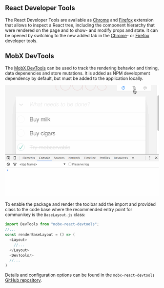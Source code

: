 ## React Developer Tools
The React Developer Tools are available as [Chrome](https://chrome.google.com/webstore/detail/react-developer-tools/fmkadmapgofadopljbjfkapdkoienihi) and [Firefox](https://addons.mozilla.org/de/firefox/addon/react-devtools) extension that allows to inspect a React tree, including the component hierarchy that were rendered on the page and to show- and modify props and state. It can be opened by switching to the new added tab in the [Chrome](https://developer.chrome.com/devtools)- or [Firefox](https://developer.mozilla.org/en-US/docs/Tools) developer tools.

## MobX DevTools
The [MobX DevTools](https://mobx.js.org/best/devtools.html) can be used to track the rendering behavior and timing, data depenencies and store mutations. It is added as NPM development dependency by default, but must be added to the application locally.

![](../../assets/mobx-react-devtools-preview.gif)

To enable the package and render the toolbar add the import and provided class to the code base where the recommended entry point for communikey is the `BaseLayout.js` class:

```js
import DevTools from "mobx-react-devtools";
//...
const renderBaseLayout = () => (
  <Layout>
    //...
  </Layout>
  <DevTools/>
  //...
)
```

Details and configuration options can be found in the `mobx-react-devtools` [GitHub repository](https://github.com/mobxjs/mobx-react-devtools).
